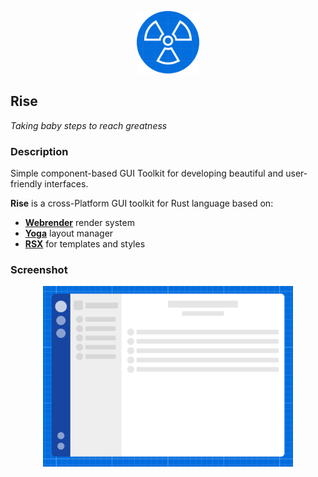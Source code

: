 <p align="center">
  <img width="100" height="100" src="logo.png">
</p>

## Rise
*Taking baby steps to reach greatness*

### Description
Simple component-based GUI Toolkit for developing beautiful and user-friendly interfaces.

**Rise** is a cross-Platform GUI toolkit for Rust language based on:
- **[Webrender](https://github.com/servo/webrender)** render system
- **[Yoga](https://github.com/bschwind/yoga-rs)** layout manager
- **[RSX](https://github.com/victorporof/rsx)** for templates and styles

### Screenshot
<p align="center">
  <img width="400" src="examples/layout-screenshot.png">
</p>
